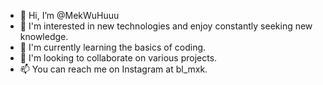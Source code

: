 - 👋 Hi, I’m @MekWuHuuu
- 👀 I'm interested in new technologies and enjoy constantly seeking new knowledge.
- 🌱 I'm currently learning the basics of coding.
- 💞️ I'm looking to collaborate on various projects.
- 📫 You can reach me on Instagram at bl_mxk.

<!---
MekWuHuuu/MekWuHuuu is a ✨ special ✨ repository because its `README.md` (this file) appears on your GitHub profile.
You can click the Preview link to take a look at your changes.
--->
